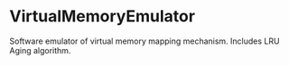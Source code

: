 VirtualMemoryEmulator
=====================

Software emulator of virtual memory mapping mechanism. Includes LRU Aging algorithm.

